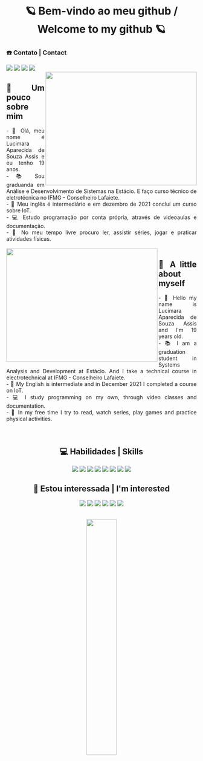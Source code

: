<h1 align=center>🪐 Bem-vindo ao meu github / Welcome to my github 🪐</h1>
<h3> ☎️ Contato | Contact </h3>
<div style="display: inline_block">
<a href="https://mail.google.com/mail/u/0/#inbox?compose=CllgCJNrcmhcnjzCPDCbxXmtkDlWpFgcKKMPHktkGdltmNQvzLqFwwJDqCPpQHKbTKvQkgNwrbq" target="_blank" alt="lucimarasouzah@gmail.com" title="lucimarasouzah@gmail.com"><img src="https://img.shields.io/badge/Gmail-D14836?style=for-the-badge&logo=gmail&logoColor=white" target="_blank"></a>
<a href="https://www.instagram.com/lucimarasouza8/" target="_blank" alt="@lucimarasouza8" title="@lucimarasouza8"><img src="https://img.shields.io/badge/Instagram-E4405F?style=for-the-badge&logo=instagram&logoColor=white"></a>
 <a href="https://www.discordapp.com/users/279691323756380161" target="_blank" alt="https://www.discordapp.com/users/279691323756380161"><img src="https://img.shields.io/badge/Discord-7289DA?style=for-the-badge&logo=discord&logoColor=white"></a>
<a href="https://www.linkedin.com/in/lucimara-souza-1098b9181/" alt="https://www.linkedin.com/in/lucimara-souza-1098b9181/"><img src="https://img.shields.io/badge/LinkedIn-0077B5?style=for-the-badge&logo=linkedin&logoColor=white"></a>
</div>  


<img align="right" valign="top" width="400px" height="300px" src="https://user-images.githubusercontent.com/95291739/161399900-a08a4b11-0d52-408c-b3be-ca55a8bfe803.gif"/>
<div align="justify">
<h2>🔮 Um pouco sobre mim</h2>
- 🌼 Olá, meu nome é Lucimara Aparecida de Souza Assis e eu tenho 19 anos.<br/>
- 📚 Sou graduanda em Análise e Desenvolvimento de Sistemas na Estácio. E faço curso técnico de eletrotécnica no IFMG - Conselheiro Lafaiete.<br/>
- 🎲 Meu inglês é intermediário e em dezembro de 2021 concluí um curso sobre IoT.<br/>
- 💻 Estudo programação por conta própria, através de videoaulas e documentação.<br/>
- 📓 No meu tempo livre procuro ler, assistir séries, jogar e praticar atividades físicas.
</div><br>


<img align="left" width="400px" height="300px" src="https://user-images.githubusercontent.com/95291739/161400161-a88a5bb0-7835-4b7d-8f30-fd19417008ed.gif"/>
<div align="justify">
<h2>🔮 A little about myself</h2>
- 🌼 Hello my name is Lucimara Aparecida de Souza Assis and I'm 19 years old.</br>
- 📚 I am a graduation student in Systems Analysis and Development at Estácio. And I take a technical course in electrotechnical at IFMG - Conselheiro Lafaiete.<br/>
- 🎲 My English is intermediate and in December 2021 I completed a course on IoT.<br/>
- 💻 I study programming on my own, through video classes and documentation.<br/>
- 📓 In my free time I try to read, watch series, play games and practice physical activities.
</div></br></br>

<div align=center>
  <h2 align=center> 💻 Habilidades | Skills </h2>
  <img src="https://img.shields.io/badge/SAP-0FAAFF?style=for-the-badge&logo=sap&logoColor=white"/>
  <img src="https://img.shields.io/badge/HTML5-E34F26?style=for-the-badge&logo=html5&logoColor=white"/>
  <img src="https://img.shields.io/badge/CSS3-1572B6?style=for-the-badge&logo=css3&logoColor=white"/>
  <img src="https://img.shields.io/badge/JavaScript-F7DF1E?style=for-the-badge&logo=javascript&logoColor=black"/>
  <img src="https://img.shields.io/badge/React-20232A?style=for-the-badge&logo=react&logoColor=61DAFB"/>
  <img src="https://img.shields.io/badge/Bootstrap-563D7C?style=for-the-badge&logo=bootstrap&logoColor=white"/>
  <img src="https://img.shields.io/badge/Sass-CC6699?style=for-the-badge&logo=sass&logoColor=white"/>
  <img src="https://img.shields.io/badge/Tailwind_CSS-38B2AC?style=for-the-badge&logo=tailwind-css&logoColor=white"/>
</div>

<div align=center> 
<h2 align=center>🌈 Estou interessada | I'm interested</h2>
  <img src="https://img.shields.io/badge/Ruby-CC342D?style=for-the-badge&logo=ruby&logoColor=white"/>
  <img src="https://img.shields.io/badge/Vue.js-35495E?style=for-the-badge&logo=vue.js&logoColor=4FC08D"/>
  <img src="https://img.shields.io/badge/AngularJS-E23237?style=for-the-badge&logo=angularjs&logoColor=white"/>
  <img src="https://img.shields.io/badge/MySQL-00000F?style=for-the-badge&logo=mysql&logoColor=white"/>
  <img src="https://img.shields.io/badge/Material--UI-0081CB?style=for-the-badge&logo=material-ui&logoColor=white"/>
  <img src="https://img.shields.io/badge/MySQL-00000F?style=for-the-badge&logo=mysql&logoColor=white"/>
</div></br>

<p align=center>
<img src="https://github-readme-stats.vercel.app/api/top-langs/?username=lucimarasouzah&layout=compact&langs_count=8&hide=jupyter%20notebook&theme=midnight-purple" width="40%"/>
</p>

